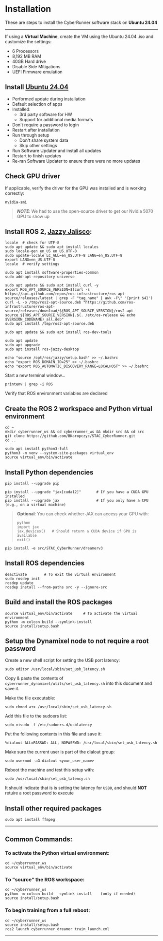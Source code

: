 Installation
=====

These are steps to install the CyberRunner software stack on **Ubuntu 24.04**

---

If using a **Virtual Machine**, create the VM using the Ubuntu 24.04 .iso and customize the settings:
- 6 Processors
- 8,192 MB RAM
- 40GB Hard drive
- Disable Side Mitigations
- UEFI Firmware emulation
	
## Install [Ubuntu 24.04](https://ubuntu.com/download/desktop)

- Performed update during installation
- Default selection of apps
- Installed:
    - 3rd party software for HW
    - Support for additional media formats
- Don't require a password to login
- Restart after installation
- Run through setup
	- Don't share system data
	- Skip other settings
- Run Software Updater and install all updates
- Restart to finish updates
- Re-ran Software Updater to ensure there were no more updates
	
## Check GPU driver

If applicable, verify the driver for the GPU was installed and is working correctly:

	nvidia-smi
	
> ***NOTE***: We had to use the open-source driver to get our Nvidia 5070 GPU to show up

## Install ROS 2, [Jazzy Jalisco](https://docs.ros.org/en/jazzy/Installation/Ubuntu-Install-Debs.html):

```
locale  # check for UTF-8
sudo apt update && sudo apt install locales
sudo locale-gen en_US en_US.UTF-8
sudo update-locale LC_ALL=en_US.UTF-8 LANG=en_US.UTF-8
export LANG=en_US.UTF-8
locale  # verify settings
```

```
sudo apt install software-properties-common
sudo add-apt-repository universe
```

```
sudo apt update && sudo apt install curl -y
export ROS_APT_SOURCE_VERSION=$(curl -s https://api.github.com/repos/ros-infrastructure/ros-apt-source/releases/latest | grep -F "tag_name" | awk -F\" '{print $4}')
curl -L -o /tmp/ros2-apt-source.deb "https://github.com/ros-infrastructure/ros-apt-source/releases/download/${ROS_APT_SOURCE_VERSION}/ros2-apt-source_${ROS_APT_SOURCE_VERSION}.$(. /etc/os-release && echo $VERSION_CODENAME)_all.deb"
sudo apt install /tmp/ros2-apt-source.deb
```

```
sudo apt update && sudo apt install ros-dev-tools
```

```
sudo apt update
sudo apt upgrade
sudo apt install ros-jazzy-desktop
```

```
echo "source /opt/ros/jazzy/setup.bash" >> ~/.bashrc
echo "export ROS_DOMAIN_ID=25" >> ~/.bashrc
echo "export ROS_AUTOMATIC_DISCOVERY_RANGE=LOCALHOST" >> ~/.bashrc
```

Start a new terminal window...

```
printenv | grep -i ROS
```

Verify that ROS environment variables are declared

## Create the ROS 2 workspace and Python virtual environment
```
cd ~
mkdir cyberrunner_ws && cd cyberrunner_ws && mkdir src && cd src
git clone https://github.com/BKaropczyc/STAC_CyberRunner.git
cd ..
```

```
sudo apt install python3-full
python3 -m venv --system-site-packages virtual_env
source virtual_env/bin/activate
```

## Install Python dependencies

```
pip install --upgrade pip
```

```
pip install --upgrade "jax[cuda12]"       # If you have a CUDA GPU installed
pip install --upgrade jax                 # If you only have a CPU (e.g., on a virtual machine)
```

> **Optional**: You can check whether JAX can access your GPU with:
> ```
> python
> import jax
> jax.devices()   # Should return a CUDA device if GPU is available
> exit()
> ```

```
pip install -e src/STAC_CyberRunner/dreamerv3
```

## Install ROS dependencies
```
deactivate        # To exit the virtual environment
sudo rosdep init
rosdep update
rosdep install --from-paths src -y --ignore-src
```

## Build and install the ROS packages
```
source virtual_env/bin/activate     # To activate the virtual environment
python -m colcon build --symlink-install
source install/setup.bash
```

## Setup the Dynamixel node to not require a root password

Create a new shell script for setting the USB port latency:
```
sudo editor /usr/local/sbin/set_usb_latency.sh
```

Copy & paste the contents of `cyberrunner_dynamixel/utils/set_usb_latency.sh` into this document and save it.

Make the file executable:
```
sudo chmod a+x /usr/local/sbin/set_usb_latency.sh
```

Add this file to the sudoers list:

```
sudo visudo -f /etc/sudoers.d/usblatency
```
Put the following contents in this file and save it:

```
%dialout ALL=PASSWD: ALL, NOPASSWD: /usr/local/sbin/set_usb_latency.sh
```

Make sure the current user is part of the dialout group:
```
sudo usermod -aG dialout <your_user_name>
```

Reboot the machine and test this setup with:

```
sudo /usr/local/sbin/set_usb_latency.sh
```

It should indicate that is is setting the latency for `USB0`, and should **NOT** retuire a root password to execute

## Install other required packages

```
sudo apt install ffmpeg
```

---

## Common Commands:

### To activate the Python virtual environment:

```
cd ~/cyberrunner_ws
source virtual_env/bin/activate
```

### To "source" the ROS workspace:

```
cd ~/cyberrunner_ws
python -m colcon build --symlink-install    (only if needed)
source install/setup.bash
```

### To begin training from a full reboot:
```
cd ~/cyberrunner_ws
source install/setup.bash
ros2 launch cyberrunner_dreamer train_launch.xml
```

---
